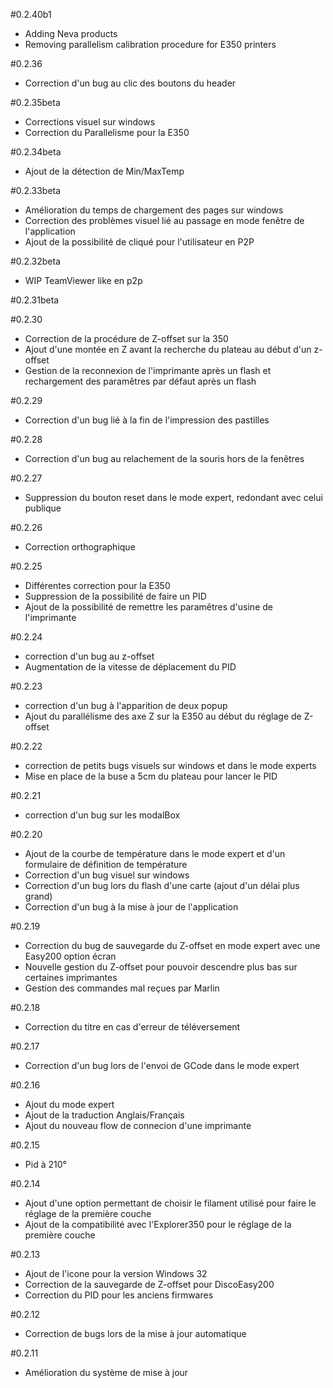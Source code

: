 #0.2.40b1
  - Adding Neva products
  - Removing parallelism calibration procedure for E350 printers

#0.2.36
  - Correction d'un bug au clic des boutons du header

#0.2.35beta
  - Corrections visuel sur windows
  - Correction du Parallelisme pour la E350

#0.2.34beta
  - Ajout de la détection de Min/MaxTemp

#0.2.33beta
  - Amélioration du temps de chargement des pages sur windows
  - Correction des problèmes visuel lié au passage en mode fenêtre de l'application
  - Ajout de la possibilité de cliqué pour l'utilisateur en P2P

#0.2.32beta
  - WIP TeamViewer like en p2p

#0.2.31beta

#0.2.30
  - Correction de la procédure de Z-offset sur la 350
  - Ajout d'une montée en Z avant la recherche du plateau au début d'un z-offset
  - Gestion de la reconnexion de l'imprimante après un flash et rechargement des paramêtres par défaut après un flash

#0.2.29
  - Correction d'un bug lié à la fin de l'impression des pastilles

#0.2.28
  - Correction d'un bug au relachement de la souris hors de la fenêtres

#0.2.27
  - Suppression du bouton reset dans le mode expert, redondant avec celui publique

#0.2.26
  - Correction orthographique

#0.2.25
  - Différentes correction pour la E350
  - Suppression de la possibilité de faire un PID
  - Ajout de la possibilité de remettre les paramêtres d'usine de l'imprimante

#0.2.24
  - correction d'un bug au z-offset
  - Augmentation de la vitesse de déplacement du PID

#0.2.23
  - correction d'un bug à l'apparition de deux popup
  - Ajout du parallélisme des axe Z sur la E350 au début du réglage de Z-offset

#0.2.22
  - correction de petits bugs visuels sur windows et dans le mode experts
  - Mise en place de la buse a 5cm du plateau pour lancer le PID

#0.2.21
  - correction d'un bug sur les modalBox

#0.2.20
  - Ajout de la courbe de température dans le mode expert et d'un formulaire de définition de température
  - Correction d'un bug visuel sur windows
  - Correction d'un bug lors du flash d'une carte (ajout d'un délai plus grand)
  - Correction d'un bug à la mise à jour de l'application

#0.2.19
  - Correction du bug de sauvegarde du Z-offset en mode expert avec une Easy200 option écran
  - Nouvelle gestion du Z-offset pour pouvoir descendre plus bas sur certaines imprimantes
  - Gestion des commandes mal reçues par Marlin

#0.2.18
  - Correction du titre en cas d'erreur de téléversement

#0.2.17
  - Correction d'un bug lors de l'envoi de GCode dans le mode expert

#0.2.16
  - Ajout du mode expert
  - Ajout de la traduction Anglais/Français
  - Ajout du nouveau flow de connecion d'une imprimante

#0.2.15
  - Pid à 210°

#0.2.14
  - Ajout d'une option permettant de choisir le filament utilisé pour faire le réglage de la première couche
  - Ajout de la compatibilité avec l'Explorer350 pour le réglage de la première couche

#0.2.13
  - Ajout de l'icone pour la version Windows 32
  - Correction de la sauvegarde de Z-offset pour DiscoEasy200
  - Correction du PID pour les anciens firmwares

#0.2.12
  - Correction de bugs lors de la mise à jour automatique

#0.2.11
  - Amélioration du système de mise à jour
